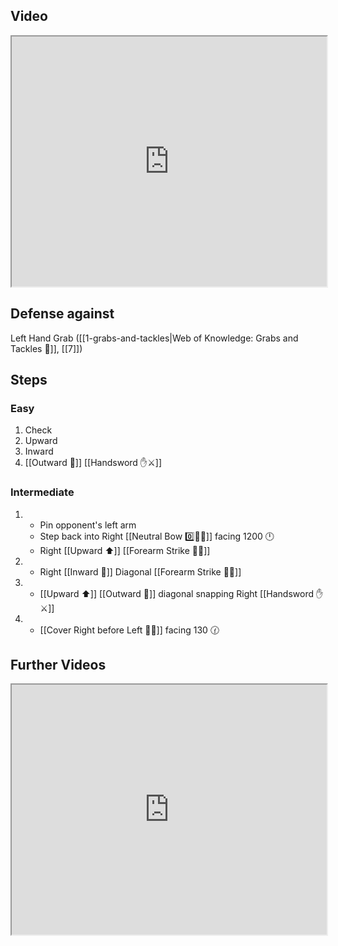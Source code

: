 ## Video

<iframe src="https://www.youtube.com/embed/bLa7kUt56w8" width="100%" height="400"></iframe>

## Defense against

Left Hand Grab ([[1-grabs-and-tackles|Web of Knowledge: Grabs and Tackles 🤝]], [[7]])
## Steps

### Easy

1. Check
2. Upward
3. Inward
4. [[Outward 🔼]] [[Handsword ✋⚔️]]

### Intermediate

1. - Pin opponent's left arm
   - Step back into Right [[Neutral Bow 0️⃣🧍‍♂️]] facing 1200 🕛
   - Right [[Upward ⬆️]] [[Forearm Strike 💪💥]]
2. - Right [[Inward 🔽]] Diagonal [[Forearm Strike 💪💥]]
3. - [[Upward ⬆️]] [[Outward 🔼]] diagonal snapping Right [[Handsword ✋⚔️]]
4. - [[Cover Right before Left 🦶🔄]] facing 130 🕜

## Further Videos

<iframe src="https://www.youtube.com/embed/IXZ6kr4VHQw?start=123&end=138" width="100%" height="400"></iframe>
